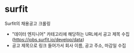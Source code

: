 # surfit
Surfit의 채용공고 크롤링
- "데이터 엔지니어" 카테고리에 해당하는 URL에서 공고 제목 수집(https://jobs.surfit.io/develop/data)
- 공고 제목으로 링크 들어가서 회사 이름, 공고 주소, 마감일 수집
